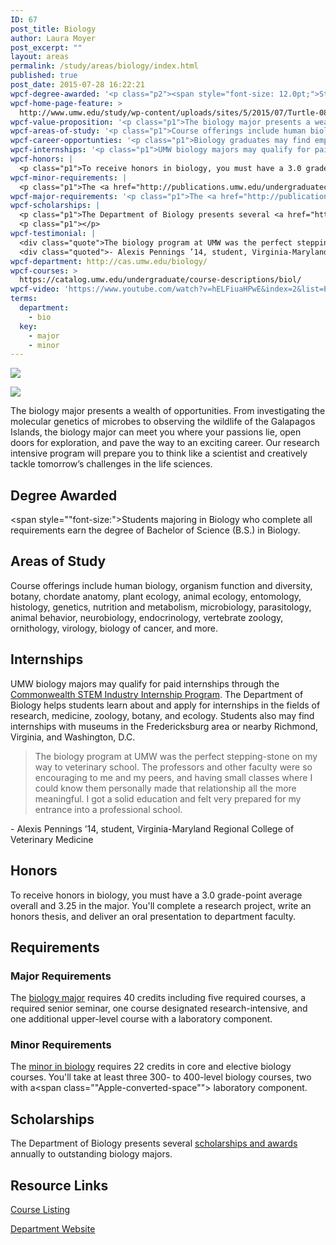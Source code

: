 ```yaml
---
ID: 67
post_title: Biology
author: Laura Moyer
post_excerpt: ""
layout: areas
permalink: /study/areas/biology/index.html
published: true
post_date: 2015-07-28 16:22:21
wpcf-degree-awarded: '<p class="p2"><span style="font-size: 12.0pt;">Students majoring in Biology who complete all requirements earn the degree of Bachelor of Science (B.S.) in Biology.</span></p>'
wpcf-home-page-feature: >
  http://www.umw.edu/study/wp-content/uploads/sites/5/2015/07/Turtle-08e.jpg
wpcf-value-proposition: '<p class="p1">The biology major presents a wealth of opportunities. From investigating the molecular genetics of microbes to observing the wildlife of the Galapagos Islands, the biology major can meet you where your passions lie, open doors for exploration, and pave the way to an exciting career. Our research intensive program will prepare you to think like a scientist and creatively tackle tomorrow’s challenges in the life sciences.</p>'
wpcf-areas-of-study: '<p class="p1">Course offerings include human biology, organism function and diversity, botany, chordate anatomy, plant ecology, animal ecology, entomology, histology, genetics, nutrition and metabolism, microbiology, parasitology, animal behavior, neurobiology, endocrinology, vertebrate zoology, ornithology, virology, biology of cancer, and more.</p>'
wpcf-career-opportunties: '<p class="p1">Biology graduates may find employment in research, health care, environmental conservation, education, biotechnology, forensic science, government and policy, and science publishing, among other fields. Many UMW biology graduates pursue advanced degrees.</p>'
wpcf-internships: '<p class="p1">UMW biology majors may qualify for paid internships through the <a href="http://csiip.spacegrant.org/students">Commonwealth STEM Industry Internship Program</a>. The Department of Biology helps students learn about and apply for internships in the fields of research, medicine, zoology, botany, and ecology. Students also may find internships with museums in the Fredericksburg area or nearby Richmond, Virginia, and Washington, D.C.</p>'
wpcf-honors: |
  <p class="p1">To receive honors in biology, you must have a 3.0 grade-point average overall and 3.25 in the major. You'll complete a research project, write an honors thesis, and deliver an oral presentation to department faculty.</p>
wpcf-minor-requirements: |
  <p class="p1">The <a href="http://publications.umw.edu/undergraduatecatalog/courses-of-study/minors/biology/">minor in biology</a> requires 22 credits in core and elective biology courses. You'll take at least three 300- to 400-level biology courses, two with a<span class="Apple-converted-space">  </span>laboratory component.</p>
wpcf-major-requirements: '<p class="p1">The <a href="http://publications.umw.edu/undergraduatecatalog/courses-of-study/majors/biology/">biology major</a> requires 40 credits including five required courses, a required senior seminar, one course designated research-intensive, and one additional upper-level course with a laboratory component.</p>'
wpcf-scholarships: |
  <p class="p1">The Department of Biology presents several <a href="http://cas.umw.edu/biology/awards-scholarships/">scholarships and awards</a> annually to outstanding biology majors.</p>
  <p class="p1"></p>
wpcf-testimonial: |
  <div class="quote">The biology program at UMW was the perfect stepping-stone on my way to veterinary school. The professors and other faculty were so encouraging to me and my peers, and having small classes where I could know them personally made that relationship all the more meaningful. I got a solid education and felt very prepared for my entrance into a professional school.</div>
  <div class="quoted">- Alexis Pennings ’14, student, Virginia-Maryland Regional College of Veterinary Medicine</div>
wpcf-department: http://cas.umw.edu/biology/
wpcf-courses: >
  https://catalog.umw.edu/undergraduate/course-descriptions/biol/
wpcf-video: 'https://www.youtube.com/watch?v=hELFiuaHPwE&index=2&list=PLZfjMaRP_C8Em3hSDVFMhglNk1ody2qsu'
terms:
  department:
    - bio
  key:
    - major
    - minor
---
```


<!-- Types Custom Fields: -->
[![](http://www.umw.edu/study/wp-content/uploads/sites/5/2015/07/Turtle-08e.jpg)](http://www.umw.edu/study/wp-content/uploads/sites/5/2015/07/Turtle-08e.jpg)
<!-- End home-page-feature -->

<!-- video -->
[![](https://i.ytimg.com/vi/hELFiuaHPwE/hqdefault.jpg)](https://www.youtube.com/watch?v=hELFiuaHPwE&index=2&list=PLZfjMaRP_C8Em3hSDVFMhglNk1ody2qsu)
<!-- End video -->

<!-- value-proposition -->
The biology major presents a wealth of opportunities. From investigating the molecular genetics of microbes to observing the wildlife of the Galapagos Islands, the biology major can meet you where your passions lie, open doors for exploration, and pave the way to an exciting career. Our research intensive program will prepare you to think like a scientist and creatively tackle tomorrow’s challenges in the life sciences.
<!-- End value-proposition -->

<!-- degree-awarded -->
## Degree Awarded
<span style=""font-size:">Students majoring in Biology who complete all requirements earn the degree of Bachelor of Science (B.S.) in Biology.</span>
<!-- End degree-awarded -->
<!-- areas-of-study -->
## Areas of Study
Course offerings include human biology, organism function and diversity, botany, chordate anatomy, plant ecology, animal ecology, entomology, histology, genetics, nutrition and metabolism, microbiology, parasitology, animal behavior, neurobiology, endocrinology, vertebrate zoology, ornithology, virology, biology of cancer, and more.
<!-- End areas-of-study -->

<!-- internships -->
## Internships
UMW biology majors may qualify for paid internships through the [Commonwealth STEM Industry Internship Program]("http://csiip.spacegrant.org/students"). The Department of Biology helps students learn about and apply for internships in the fields of research, medicine, zoology, botany, and ecology. Students also may find internships with museums in the Fredericksburg area or nearby Richmond, Virginia, and Washington, D.C.
<!-- End internships -->

<!-- testimonial -->
> <div class="quote">The biology program at UMW was the perfect stepping-stone on my way to veterinary school. The professors and other faculty were so encouraging to me and my peers, and having small classes where I could know them personally made that relationship all the more meaningful. I got a solid education and felt very prepared for my entrance into a professional school.</div>
<div class="quoted">- Alexis Pennings ’14, student, Virginia-Maryland Regional College of Veterinary Medicine</div>
<!-- End testimonial -->

<!-- honors -->
## Honors
To receive honors in biology, you must have a 3.0 grade-point average overall and 3.25 in the major. You\'ll complete a research project, write an honors thesis, and deliver an oral presentation to department faculty.
<!-- End honors -->

<!-- requirements -->
## Requirements

<!-- major-requirements -->
### Major Requirements
The [biology major]("http://publications.umw.edu/undergraduatecatalog/courses-of-study/majors/biology/") requires 40 credits including five required courses, a required senior seminar, one course designated research-intensive, and one additional upper-level course with a laboratory component.
<!-- End major-requirements -->

<!-- minor-requirements -->
### Minor Requirements
The [minor in biology]("http://publications.umw.edu/undergraduatecatalog/courses-of-study/minors/biology/") requires 22 credits in core and elective biology courses. You\'ll take at least three 300- to 400-level biology courses, two with a<span class=""Apple-converted-space""> </span>laboratory component.
<!-- End minor-requirements -->

<!-- End requirements -->

<!-- scholarships -->
## Scholarships
The Department of Biology presents several [scholarships and awards]("http://cas.umw.edu/biology/awards-scholarships/") annually to outstanding biology majors.
<!-- End scholarships -->

<!-- resource-links -->
## Resource Links

<!-- courses -->
[Course Listing](https://catalog.umw.edu/undergraduate/course-descriptions/biol/)

<!-- End courses -->


<!-- department -->
[Department Website](http://cas.umw.edu/biology/)

<!-- End department -->

<!-- End resource-links -->

<!-- End Types Custom Fields -->